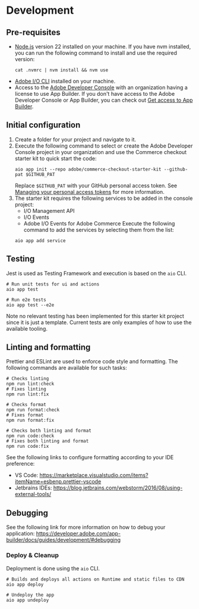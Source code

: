 # Development

## Pre-requisites

- [Node.js](https://nodejs.org/) version 22 installed on your machine.
  If you have nvm installed, you can run the following command to install and use the required version:
  ```shell
  cat .nvmrc | nvm install && nvm use
  ```
- [Adobe I/O CLI](https://developer.adobe.com/runtime/docs/guides/tools/cli_install/) installed on your machine.
- Access to the [Adobe Developer Console](https://console.adobe.io/) with an organization having a license to use App
  Builder. If you don't have access to the Adobe Developer Console or App Builder, you can check
  out [Get access to App Builder](https://developer.adobe.com/app-builder/docs/overview/getting_access/#get-access-to-app-builder).

## Initial configuration

1. Create a folder for your project and navigate to it.
2. Execute the following command to select or create the Adobe Developer Console project in your organization and use
   the Commerce checkout starter kit to quick start the code:
   ```shell
   aio app init --repo adobe/commerce-checkout-starter-kit --github-pat $GITHUB_PAT
   ```
   Replace `$GITHUB_PAT` with your GitHub personal access token.
   See [Managing your personal access tokens](https://docs.github.com/en/authentication/keeping-your-account-and-data-secure/managing-your-personal-access-tokens)
   for more information.
3. The starter kit requires the following services to be added in the console project:
   - I/O Management API
   - I/O Events
   - Adobe I/O Events for Adobe Commerce
     Execute the following command to add the services by selecting them from the list:
   ```shell
   aio app add service
   ```

## Testing

Jest is used as Testing Framework and execution is based on the `aio` CLI.

```shell
# Run unit tests for ui and actions
aio app test

# Run e2e tests
aio app test --e2e
```

Note no relevant testing has been implemented for this starter kit project since it is just a template. Current tests
are only examples of how to use the available tooling.

## Linting and formatting

Prettier and ESLint are used to enforce code style and formatting. The following commands are available for such tasks:

```shell
# Checks linting
npm run lint:check
# Fixes linting
npm run lint:fix

# Checks format
npm run format:check
# Fixes format
npm run format:fix

# Checks both linting and format
npm run code:check
# Fixes both linting and format
npm run code:fix
```

See the following links to configure formatting according to your IDE preference:

- VS Code: https://marketplace.visualstudio.com/items?itemName=esbenp.prettier-vscode
- Jetbrains IDEs: https://blog.jetbrains.com/webstorm/2016/08/using-external-tools/

## Debugging

See the following link for more information on how to debug your application:
https://developer.adobe.com/app-builder/docs/guides/development/#debugging

### Deploy & Cleanup

Deployment is done using the `aio` CLI.

```shell
# Builds and deploys all actions on Runtime and static files to CDN
aio app deploy

# Undeploy the app
aio app undeploy
```